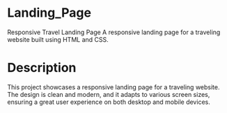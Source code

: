 # Landing_Page
Responsive Travel Landing Page
A responsive landing page for a traveling website built using HTML and CSS.

# Description
This project showcases a responsive landing page for a traveling website. The design is clean and modern, and it adapts to various screen sizes, ensuring a great user experience on both desktop and mobile devices.
